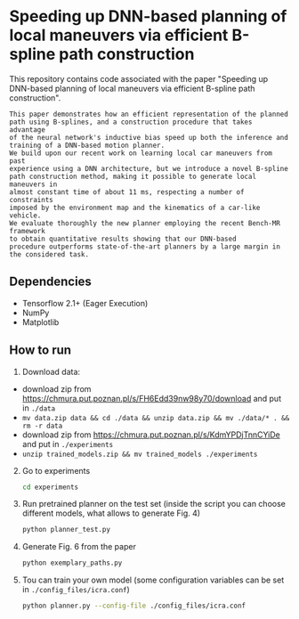 # Speeding up DNN-based planning of local maneuvers via efficient B-spline path construction

This repository contains code associated with the paper "Speeding up DNN-based planning of local maneuvers via efficient B-spline path construction".

```
This paper demonstrates how an efficient representation of the planned
path using B-splines, and a construction procedure that takes advantage
of the neural network's inductive bias speed up both the inference and
training of a DNN-based motion planner.
We build upon our recent work on learning local car maneuvers from past
experience using a DNN architecture, but we introduce a novel B-spline
path construction method, making it possible to generate local maneuvers in
almost constant time of about 11 ms, respecting a number of constraints
imposed by the environment map and the kinematics of a car-like vehicle.
We evaluate thoroughly the new planner employing the recent Bench-MR framework 
to obtain quantitative results showing that our DNN-based
procedure outperforms state-of-the-art planners by a large margin in the considered task.
```

## Dependencies

* Tensorflow 2.1+ (Eager Execution)
* NumPy
* Matplotlib

## How to run

1. Download data:
- download zip from https://chmura.put.poznan.pl/s/FH6Edd39nw98y70/download and put in `./data`
- `mv data.zip data && cd ./data && unzip data.zip && mv ./data/* . && rm -r data`
- download zip from https://chmura.put.poznan.pl/s/KdmYPDjTnnCYiDe and put in `./experiments`
- `unzip trained_models.zip && mv trained_models ./experiments`

2. Go to experiments
    ```bash
    cd experiments
    ```
3. Run pretrained planner on the test set (inside the script you can choose different models, what allows to generate Fig. 4)
    ```bash
    python planner_test.py
    ```
4. Generate Fig. 6 from the paper
    ```bash
    python exemplary_paths.py
    ```
5. Tou can train your own model (some configuration variables can be set in ```./config_files/icra.conf```)
    ```bash
    python planner.py --config-file ./config_files/icra.conf
    ```
